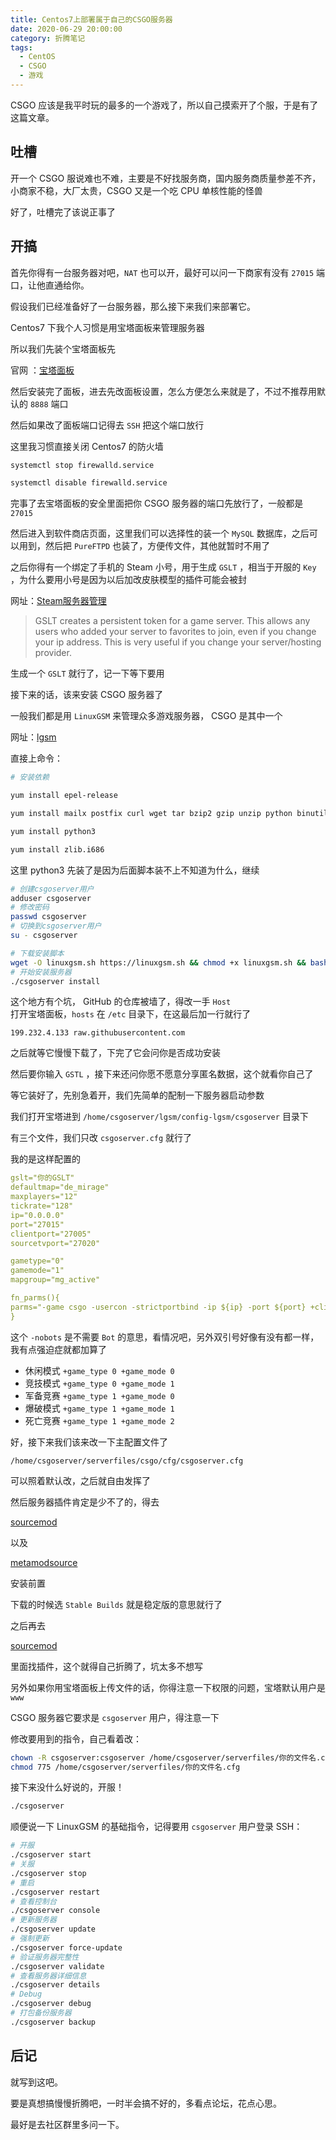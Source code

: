 ```yaml
---
title: Centos7上部署属于自己的CSGO服务器
date: 2020-06-29 20:00:00
category: 折腾笔记
tags:
  - CentOS
  - CSGO
  - 游戏
---
```


CSGO 应该是我平时玩的最多的一个游戏了，所以自己摸索开了个服，于是有了这篇文章。

## 吐槽

开一个 CSGO 服说难也不难，主要是不好找服务商，国内服务商质量参差不齐，小商家不稳，大厂太贵，CSGO 又是一个吃 CPU 单核性能的怪兽

好了，吐槽完了该说正事了

## 开搞

首先你得有一台服务器对吧，`NAT` 也可以开，最好可以问一下商家有没有 `27015` 端口，让他直通给你。

假设我们已经准备好了一台服务器，那么接下来我们来部署它。

Centos7 下我个人习惯是用宝塔面板来管理服务器

所以我们先装个宝塔面板先

官网 ：[宝塔面板](https://www.bt.cn/)

然后安装完了面板，进去先改面板设置，怎么方便怎么来就是了，不过不推荐用默认的 `8888` 端口

然后如果改了面板端口记得去 `SSH` 把这个端口放行

这里我习惯直接关闭 Centos7 的防火墙

```bash
systemctl stop firewalld.service

systemctl disable firewalld.service
```

完事了去宝塔面板的安全里面把你 CSGO 服务器的端口先放行了，一般都是 `27015`

然后进入到软件商店页面，这里我们可以选择性的装一个 `MySQL` 数据库，之后可以用到，然后把 `PureFTPD` 也装了，方便传文件，其他就暂时不用了

之后你得有一个绑定了手机的 Steam 小号，用于生成 `GSLT` ，相当于开服的 `Key` ，为什么要用小号是因为以后加改皮肤模型的插件可能会被封

网址：[Steam服务器管理](https://steamcommunity.com/dev/managegameservers)

> GSLT creates a persistent token for a game server. This allows any users who added your server to favorites to join, even if you change your ip address. This is very useful if you change your server/hosting provider.

生成一个 `GSLT` 就行了，记一下等下要用

接下来的话，该来安装 CSGO 服务器了

一般我们都是用 `LinuxGSM` 来管理众多游戏服务器， CSGO 是其中一个

网址：[lgsm](https://linuxgsm.com/lgsm/csgoserver/)

直接上命令：

```bash
# 安装依赖

yum install epel-release

yum install mailx postfix curl wget tar bzip2 gzip unzip python binutils bc jq tmux glibc.i686 libstdc++ libstdc++.i686

yum install python3

yum install zlib.i686
```

这里 python3 先装了是因为后面脚本装不上不知道为什么，继续

```bash
# 创建csgoserver用户
adduser csgoserver
# 修改密码
passwd csgoserver
# 切换到csgoserver用户
su - csgoserver

# 下载安装脚本
wget -O linuxgsm.sh https://linuxgsm.sh && chmod +x linuxgsm.sh && bash linuxgsm.sh csgoserver
# 开始安装服务器
./csgoserver install
```

这个地方有个坑， GitHub 的仓库被墙了，得改一手 `Host`  
打开宝塔面板，`hosts` 在 `/etc` 目录下，在这最后加一行就行了

`199.232.4.133 raw.githubusercontent.com`

之后就等它慢慢下载了，下完了它会问你是否成功安装

然后要你输入 `GSTL` ，接下来还问你愿不愿意分享匿名数据，这个就看你自己了

等它装好了，先别急着开，我们先简单的配制一下服务器启动参数

我们打开宝塔进到 `/home/csgoserver/lgsm/config-lgsm/csgoserver` 目录下

有三个文件，我们只改 `csgoserver.cfg` 就行了

我的是这样配置的

```yml
gslt="你的GSLT"
defaultmap="de_mirage"
maxplayers="12"
tickrate="128"
ip="0.0.0.0"
port="27015"
clientport="27005"
sourcetvport="27020"

gametype="0"
gamemode="1"
mapgroup="mg_active"

fn_parms(){
parms="-game csgo -usercon -strictportbind -ip ${ip} -port ${port} +clientport ${clientport} +tv_port ${sourcetvport} +sv_setsteamaccount ${gslt} -tickrate ${tickrate} +map ${defaultmap} -maxplayers_override ${maxplayers} +mapgroup ${mapgroup} +game_type ${gametype} +game_mode ${gamemode} -nobots"
}
```

这个 `-nobots` 是不需要 `Bot` 的意思，看情况吧，另外双引号好像有没有都一样，我有点强迫症就都加算了

- 休闲模式 `+game_type 0 +game_mode 0`
- 竞技模式 `+game_type 0 +game_mode 1`
- 军备竞赛 `+game_type 1 +game_mode 0`
- 爆破模式 `+game_type 1 +game_mode 1`
- 死亡竞赛 `+game_type 1 +game_mode 2`

好，接下来我们该来改一下主配置文件了  

`/home/csgoserver/serverfiles/csgo/cfg/csgoserver.cfg`  

可以照着默认改，之后就自由发挥了

然后服务器插件肯定是少不了的，得去

[sourcemod](https://www.sourcemod.net)

以及

[metamodsource](https://www.metamodsource.net/)

安装前置

下载的时候选 `Stable Builds` 就是稳定版的意思就行了

之后再去

[sourcemod](https://www.sourcemod.net)

里面找插件，这个就得自己折腾了，坑太多不想写

另外如果你用宝塔面板上传文件的话，你得注意一下权限的问题，宝塔默认用户是 `www`

CSGO 服务器它要求是 `csgoserver` 用户，得注意一下

修改要用到的指令，自己看着改：

```bash
chown -R csgoserver:csgoserver /home/csgoserver/serverfiles/你的文件名.cfg
chmod 775 /home/csgoserver/serverfiles/你的文件名.cfg
```

接下来没什么好说的，开服！

```bash
./csgoserver
```

顺便说一下 LinuxGSM 的基础指令，记得要用 `csgoserver` 用户登录 SSH：

```bash
# 开服
./csgoserver start
# 关服
./csgoserver stop
# 重启
./csgoserver restart
# 查看控制台
./csgoserver console
# 更新服务器
./csgoserver update
# 强制更新
./csgoserver force-update
# 验证服务器完整性
./csgoserver validate
# 查看服务器详细信息
./csgoserver details
# Debug
./csgoserver debug
# 打包备份服务器
./csgoserver backup
```

## 后记

就写到这吧。

要是真想搞慢慢折腾吧，一时半会搞不好的，多看点论坛，花点心思。

最好是去社区群里多问一下。
